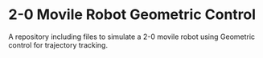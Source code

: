 # 2-0 Movile Robot Geometric Control
A repository including files to simulate a 2-0 movile robot using Geometric control for trajectory tracking.
